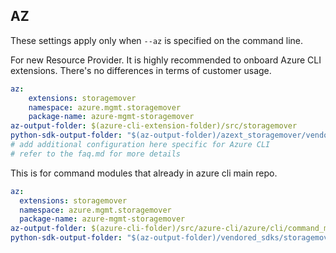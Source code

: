 ## AZ

These settings apply only when `--az` is specified on the command line.

For new Resource Provider. It is highly recommended to onboard Azure CLI extensions. There's no differences in terms of customer usage. 

``` yaml $(az) && $(target-mode) != 'core'
az:
    extensions: storagemover
    namespace: azure.mgmt.storagemover
    package-name: azure-mgmt-storagemover
az-output-folder: $(azure-cli-extension-folder)/src/storagemover
python-sdk-output-folder: "$(az-output-folder)/azext_storagemover/vendored_sdks/storagemover"
# add additional configuration here specific for Azure CLI
# refer to the faq.md for more details
```



This is for command modules that already in azure cli main repo. 
``` yaml $(az) && $(target-mode) == 'core'
az:
  extensions: storagemover
  namespace: azure.mgmt.storagemover
  package-name: azure-mgmt-storagemover
az-output-folder: $(azure-cli-folder)/src/azure-cli/azure/cli/command_modules/storagemover
python-sdk-output-folder: "$(az-output-folder)/vendored_sdks/storagemover"
``` 